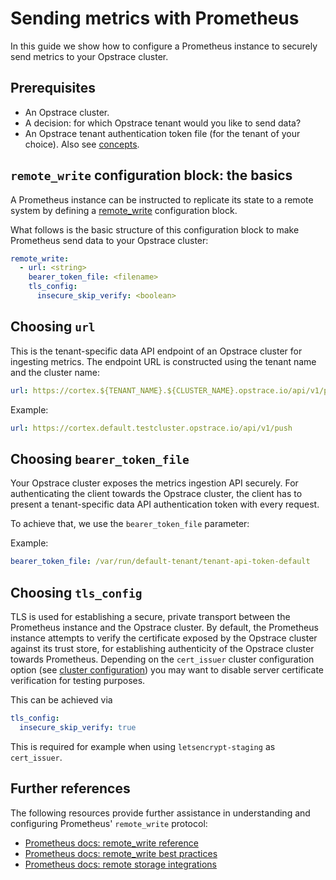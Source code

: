 # Sending metrics with Prometheus

In this guide we show how to configure a Prometheus instance to securely send metrics to your Opstrace cluster.

## Prerequisites

* An Opstrace cluster.
* A decision: for which Opstrace tenant would you like to send data?
* An Opstrace tenant authentication token file (for the tenant of your choice). Also see [concepts](../../references/concepts.md).

## `remote_write` configuration block: the basics

A Prometheus instance can be instructed to replicate its state to a remote system by defining a [remote_write](https://prometheus.io/docs/prometheus/latest/configuration/configuration/#remote_write) configuration block.

What follows is the basic structure of this configuration block to make Prometheus send data to your Opstrace cluster:

```yaml
remote_write:
  - url: <string>
    bearer_token_file: <filename>
    tls_config:
      insecure_skip_verify: <boolean>
```

## Choosing `url`

This is the tenant-specific data API endpoint of an Opstrace cluster for ingesting metrics.
The endpoint URL is constructed using the tenant name and the cluster name:

```yaml
url: https://cortex.${TENANT_NAME}.${CLUSTER_NAME}.opstrace.io/api/v1/push
```

Example:

```yaml
url: https://cortex.default.testcluster.opstrace.io/api/v1/push
```

## Choosing `bearer_token_file`

Your Opstrace cluster exposes the metrics ingestion API securely.
For authenticating the client towards the Opstrace cluster, the client has to present a tenant-specific data API authentication token with every request.

To achieve that, we use the `bearer_token_file` parameter:

Example:

```yaml
bearer_token_file: /var/run/default-tenant/tenant-api-token-default
```

## Choosing `tls_config`

TLS is used for establishing a secure, private transport between the Prometheus instance and the Opstrace cluster.
By default, the Prometheus instance attempts to verify the certificate exposed by the Opstrace cluster against its trust store, for establishing authenticity of the Opstrace cluster towards Prometheus.
Depending on the `cert_issuer` cluster configuration option (see [cluster configuration](../../references/cluster-configuration.md)) you may want to disable server certificate verification for testing purposes.

This can be achieved via

```yaml
tls_config:
  insecure_skip_verify: true
```

This is required for example when using `letsencrypt-staging` as `cert_issuer`.

## Further references

The following resources provide further assistance in understanding and configuring Prometheus' `remote_write` protocol:

* [Prometheus docs: remote_write reference](https://prometheus.io/docs/prometheus/latest/configuration/configuration/#remote_write)
* [Prometheus docs: remote_write best practices](https://prometheus.io/docs/practices/remote_write/)
* [Prometheus docs: remote storage integrations](https://prometheus.io/docs/prometheus/latest/storage/#remote-storage-integrations)

